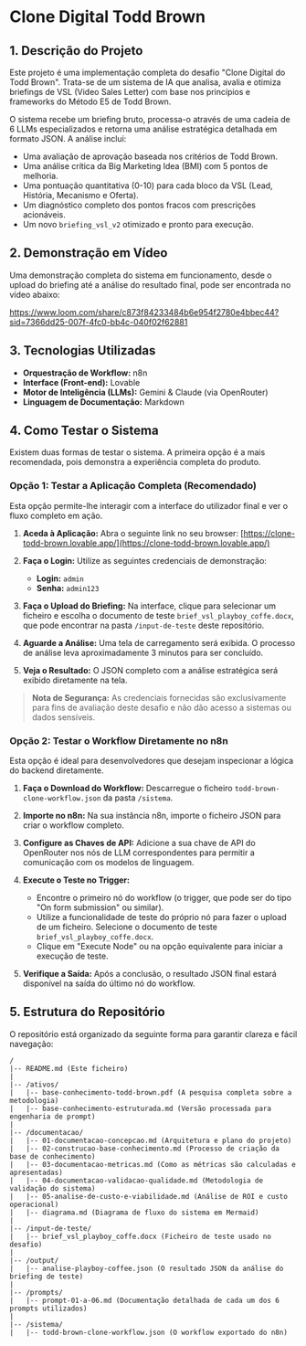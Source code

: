 # Clone Digital Todd Brown

## 1. Descrição do Projeto

Este projeto é uma implementação completa do desafio "Clone Digital do Todd Brown". Trata-se de um sistema de IA que analisa, avalia e otimiza briefings de VSL (Video Sales Letter) com base nos princípios e frameworks do Método E5 de Todd Brown.

O sistema recebe um briefing bruto, processa-o através de uma cadeia de 6 LLMs especializados e retorna uma análise estratégica detalhada em formato JSON. A análise inclui:
* Uma avaliação de aprovação baseada nos critérios de Todd Brown.
* Uma análise crítica da Big Marketing Idea (BMI) com 5 pontos de melhoria.
* Uma pontuação quantitativa (0-10) para cada bloco da VSL (Lead, História, Mecanismo e Oferta).
* Um diagnóstico completo dos pontos fracos com prescrições acionáveis.
* Um novo `briefing_vsl_v2` otimizado e pronto para execução.

## 2. Demonstração em Vídeo

Uma demonstração completa do sistema em funcionamento, desde o upload do briefing até a análise do resultado final, pode ser encontrada no vídeo abaixo:

https://www.loom.com/share/c873f84233484b6e954f2780e4bbec44?sid=7366dd25-007f-4fc0-bb4c-040f02f62881

## 3. Tecnologias Utilizadas

* **Orquestração de Workflow:** n8n
* **Interface (Front-end):** Lovable
* **Motor de Inteligência (LLMs):** Gemini & Claude (via OpenRouter)
* **Linguagem de Documentação:** Markdown

## 4. Como Testar o Sistema

Existem duas formas de testar o sistema. A primeira opção é a mais recomendada, pois demonstra a experiência completa do produto.

### Opção 1: Testar a Aplicação Completa (Recomendado)

Esta opção permite-lhe interagir com a interface do utilizador final e ver o fluxo completo em ação.

1.  **Aceda à Aplicação:** Abra o seguinte link no seu browser:
    [https://clone-todd-brown.lovable.app/](https://clone-todd-brown.lovable.app/)

2.  **Faça o Login:** Utilize as seguintes credenciais de demonstração:
    * **Login:** `admin`
    * **Senha:** `admin123`

3.  **Faça o Upload do Briefing:** Na interface, clique para selecionar um ficheiro e escolha o documento de teste `brief_vsl_playboy_coffe.docx`, que pode encontrar na pasta `/input-de-teste` deste repositório.

4.  **Aguarde a Análise:** Uma tela de carregamento será exibida. O processo de análise leva aproximadamente 3 minutos para ser concluído.

5.  **Veja o Resultado:** O JSON completo com a análise estratégica será exibido diretamente na tela.

> **Nota de Segurança:** As credenciais fornecidas são exclusivamente para fins de avaliação deste desafio e não dão acesso a sistemas ou dados sensíveis.

### Opção 2: Testar o Workflow Diretamente no n8n

Esta opção é ideal para desenvolvedores que desejam inspecionar a lógica do backend diretamente.

1.  **Faça o Download do Workflow:** Descarregue o ficheiro `todd-brown-clone-workflow.json` da pasta `/sistema`.

2.  **Importe no n8n:** Na sua instância n8n, importe o ficheiro JSON para criar o workflow completo.

3.  **Configure as Chaves de API:** Adicione a sua chave de API do OpenRouter nos nós de LLM correspondentes para permitir a comunicação com os modelos de linguagem.

4.  **Execute o Teste no Trigger:**
    * Encontre o primeiro nó do workflow (o trigger, que pode ser do tipo "On form submission" ou similar).
    * Utilize a funcionalidade de teste do próprio nó para fazer o upload de um ficheiro. Selecione o documento de teste `brief_vsl_playboy_coffe.docx`.
    * Clique em "Execute Node" ou na opção equivalente para iniciar a execução de teste.

5.  **Verifique a Saída:** Após a conclusão, o resultado JSON final estará disponível na saída do último nó do workflow.

## 5. Estrutura do Repositório

O repositório está organizado da seguinte forma para garantir clareza e fácil navegação:

```
/
|-- README.md (Este ficheiro)
|
|-- /ativos/
|   |-- base-conhecimento-todd-brown.pdf (A pesquisa completa sobre a metodologia)
|   |-- base-conhecimento-estruturada.md (Versão processada para engenharia de prompt)
|
|-- /documentacao/
|   |-- 01-documentacao-concepcao.md (Arquitetura e plano do projeto)
|   |-- 02-construcao-base-conhecimento.md (Processo de criação da base de conhecimento)
|   |-- 03-documentacao-metricas.md (Como as métricas são calculadas e apresentadas)
|   |-- 04-documentacao-validacao-qualidade.md (Metodologia de validação do sistema)
|   |-- 05-analise-de-custo-e-viabilidade.md (Análise de ROI e custo operacional)
|   |-- diagrama.md (Diagrama de fluxo do sistema em Mermaid)
|
|-- /input-de-teste/
|   |-- brief_vsl_playboy_coffe.docx (Ficheiro de teste usado no desafio)
|
|-- /output/
|   |-- analise-playboy-coffee.json (O resultado JSON da análise do briefing de teste)
|
|-- /prompts/
|   |-- prompt-01-a-06.md (Documentação detalhada de cada um dos 6 prompts utilizados)
|
|-- /sistema/
|   |-- todd-brown-clone-workflow.json (O workflow exportado do n8n)
```
